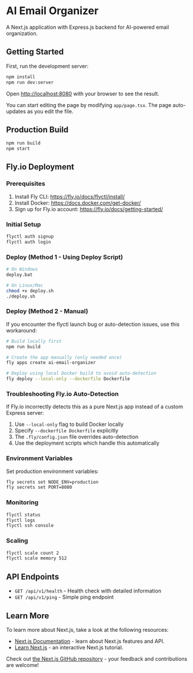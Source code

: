 # AI Email Organizer

A Next.js application with Express.js backend for AI-powered email organization.

## Getting Started

First, run the development server:

```bash
npm install
npm run dev:server
```

Open [http://localhost:8080](http://localhost:8080) with your browser to see the result.

You can start editing the page by modifying `app/page.tsx`. The page auto-updates as you edit the file.

## Production Build

```bash
npm run build
npm start
```

## Fly.io Deployment

### Prerequisites

1. Install Fly CLI: https://fly.io/docs/flyctl/install/
2. Install Docker: https://docs.docker.com/get-docker/
3. Sign up for Fly.io account: https://fly.io/docs/getting-started/

### Initial Setup

```bash
flyctl auth signup
flyctl auth login
```

### Deploy (Method 1 - Using Deploy Script)

```bash
# On Windows
deploy.bat

# On Linux/Mac
chmod +x deploy.sh
./deploy.sh
```

### Deploy (Method 2 - Manual)

If you encounter the flyctl launch bug or auto-detection issues, use this workaround:

```bash
# Build locally first
npm run build

# Create the app manually (only needed once)
fly apps create ai-email-organizer

# Deploy using local Docker build to avoid auto-detection
fly deploy --local-only --dockerfile Dockerfile
```

### Troubleshooting Fly.io Auto-Detection

If Fly.io incorrectly detects this as a pure Next.js app instead of a custom Express server:

1. Use `--local-only` flag to build Docker locally
2. Specify `--dockerfile Dockerfile` explicitly  
3. The `.fly/config.json` file overrides auto-detection
4. Use the deployment scripts which handle this automatically

### Environment Variables

Set production environment variables:

```bash
fly secrets set NODE_ENV=production
fly secrets set PORT=8080
```

### Monitoring

```bash
flyctl status
flyctl logs
flyctl ssh console
```

### Scaling

```bash
flyctl scale count 2
flyctl scale memory 512
```

## API Endpoints

- `GET /api/v1/health` - Health check with detailed information
- `GET /api/v1/ping` - Simple ping endpoint

## Learn More

To learn more about Next.js, take a look at the following resources:

- [Next.js Documentation](https://nextjs.org/docs) - learn about Next.js features and API.
- [Learn Next.js](https://nextjs.org/learn) - an interactive Next.js tutorial.

Check out [the Next.js GitHub repository](https://github.com/vercel/next.js) - your feedback and contributions are welcome!
